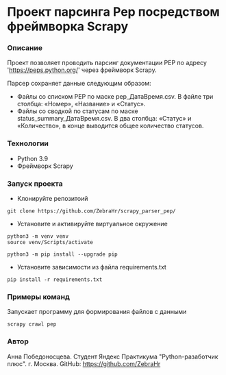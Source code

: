 # Проект парсинга Pep посредством фреймворка Scrapy

### Описание
Проект позволяет проводить парсинг документации PEP по адресу 'https://peps.python.org/' через фреймворк Scrapy.

Парсер сохраняет данные следующим образом:
- Файлы со списком PEP по маске pep_ДатаВремя.csv. В файле три столбца: «Номер», «Название» и «Статус».
- Файлы со сводкой по статусам по маске status_summary_ДатаВремя.csv. В два столбца: «Статус» и «Количество», в конце выводится общее количество статусов.

### Технологии
- Python 3.9
- Фреймворк Scrapy

### Запуск проекта
- Клонируйте репозитоий
```
git clone https://github.com/ZebraHr/scrapy_parser_pep/
```
- Установите и активируйте виртуальное окружение
```
python3 -m venv venv
source venv/Scripts/activate
```
```
python3 -m pip install --upgrade pip
```
- Установите зависимости из файла requirements.txt
```
pip install -r requirements.txt
``` 

### Примеры команд
Запускает программу для формирования файлов с данными
```
scrapy crawl pep
```


### Автор
Анна Победоносцева.
Студент Яндекс Практикума "Python-разаботчик плюс".
г. Москва.
GitHub: https://github.com/ZebraHr
